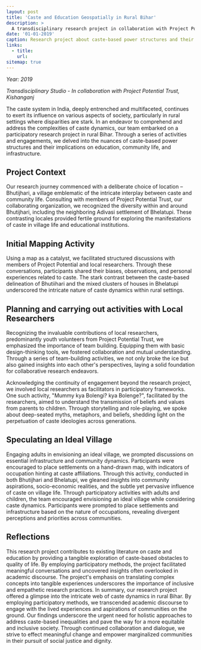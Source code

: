 ```yaml
---
layout: post
title: 'Caste and Education Geospatially in Rural Bihar'
description: >
  A transdisciplinary research project in collaboration with Project Potential Trust, Kishanganj, delving into the impact of the caste system on education and societal structures in rural Bihar.
date: '01-01-2019'
caption: Research project about caste-based power structures and their implications on education, community life, and infrastructure
links:
  - title: 
    url: 
sitemap: true
---
```

*Year: 2019*

*Transdisciplinary Studio - In collaboration with Project Potential Trust, Kishanganj*

The caste system in India, deeply entrenched and multifaceted, continues to exert its influence on various aspects of society, particularly in rural settings where disparities are stark. In an endeavor to comprehend and address the complexities of caste dynamics, our team embarked on a participatory research project in rural Bihar. Through a series of activities and engagements, we delved into the nuances of caste-based power structures and their implications on education, community life, and infrastructure.

## Project Context


Our research journey commenced with a deliberate choice of location – Bhutijhari, a village emblematic of the intricate interplay between caste and community life. Consulting with members of Project Potential Trust, our collaborating organization, we recognized the diversity within and around Bhutijhari, including the neighboring Adivasi settlement of Bhelatupi. These contrasting locales provided fertile ground for exploring the manifestations of caste in village life and educational institutions.

## Initial Mapping Activity

Using a map as a catalyst, we facilitated structured discussions with members of Project Potential and local researchers. Through these conversations, participants shared their biases, observations, and personal experiences related to caste. The stark contrast between the caste-based delineation of Bhutiihari and the mixed clusters of houses in Bhelatupi underscored the intricate nature of caste dynamics within rural settings.

## Planning and carrying out activities with Local Researchers

Recognizing the invaluable contributions of local researchers, predominantly youth volunteers from Project Potential Trust, we emphasized the importance of team building. Equipping them with basic design-thinking tools, we fostered collaboration and mutual understanding. Through a series of team-building activities, we not only broke the ice but also gained insights into each other's perspectives, laying a solid foundation for collaborative research endeavors.

Acknowledging the continuity of engagement beyond the research project, we involved local researchers as facilitators in participatory frameworks. One such activity, "Mummy kya Bolengi? kya Bolenge?", facilitated by the researchers, aimed to understand the transmission of beliefs and values from parents to children. Through storytelling and role-playing, we spoke about deep-seated myths, metaphors, and beliefs, shedding light on the perpetuation of caste ideologies across generations.

## Speculating an Ideal Village


Engaging adults in envisioning an ideal village, we prompted discussions on essential infrastructure and community dynamics. Participants were encouraged to place settlements on a hand-drawn map, with indicators of occupation hinting at caste affiliations. Through this activity, conducted in both Bhutijhari and Bhelatupi, we gleaned insights into community aspirations, socio-economic realities, and the subtle yet pervasive influence of caste on village life. Through participatory activities with adults and children, the team encouraged envisioning an ideal village while considering caste dynamics. Participants were prompted to place settlements and infrastructure based on the nature of occupations, revealing divergent perceptions and priorities across communities.

## Reflections

This research project contributes to existing literature on caste and education by providing a tangible exploration of caste-based obstacles to quality of life. By employing participatory methods, the project facilitated meaningful conversations and uncovered insights often overlooked in academic discourse. The project's emphasis on translating complex concepts into tangible experiences underscores the importance of inclusive and empathetic research practices.
In summary, our research project offered a glimpse into the intricate web of caste dynamics in rural Bihar. By employing participatory methods, we transcended academic discourse to engage with the lived experiences and aspirations of communities on the ground. Our findings underscore the urgent need for holistic approaches to address caste-based inequalities and pave the way for a more equitable and inclusive society. Through continued collaboration and dialogue, we strive to effect meaningful change and empower marginalized communities in their pursuit of social justice and dignity.